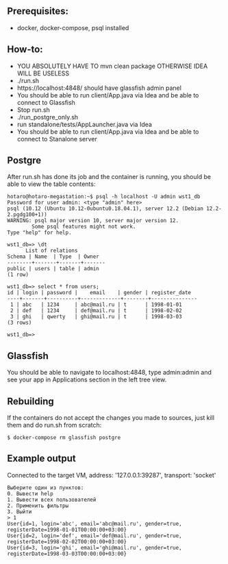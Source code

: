 ## Prerequisites:
- docker, docker-compose, psql installed
 
## How-to:
- YOU ABSOLUTELY HAVE TO mvn clean package OTHERWISE IDEA WILL BE USELESS
- ./run.sh
- https://localhost:4848/ should have glassfish admin panel
- You should be able to run client/App.java via Idea and be able to connect to Glassfish
- Stop run.sh
- ./run_postgre_only.sh
- run standalone/tests/AppLauncher.java via Idea
- You should be able to run client/App.java via Idea and be able to connect to Stanalone server

## Postgre
After run.sh has done its job and the container is running,
you should be able to view the table contents:

    hotaro@hotaro-megastation:~$ psql -h localhost -U admin wst1_db
    Password for user admin: <type "admin" here>
    psql (10.12 (Ubuntu 10.12-0ubuntu0.18.04.1), server 12.2 (Debian 12.2-2.pgdg100+1))
    WARNING: psql major version 10, server major version 12.
            Some psql features might not work.
    Type "help" for help.
    
    wst1_db=> \dt
          List of relations
    Schema | Name  | Type  | Owner 
    --------+-------+-------+-------
    public | users | table | admin
    (1 row)
    
    wst1_db=> select * from users;
    id | login | password |    email    | gender | register_date 
    ----+-------+----------+-------------+--------+---------------
     1 | abc   | 1234     | abc@mail.ru | t      | 1998-01-01
     2 | def   | 1234     | def@mail.ru | t      | 1998-02-02
     3 | ghi   | qwerty   | ghi@mail.ru | t      | 1998-03-03
    (3 rows)
    
    wst1_db=>

## Glassfish
You should be able to navigate to localhost:4848, type admin:admin and see
your app in Applications section in the left tree view.

## Rebuilding
If the containers do not accept the changes you made to sources, just kill
them and do run.sh from scratch:

    $ docker-compose rm glassfish postgre
    
## Example output

Connected to the target VM, address: '127.0.0.1:39287', transport: 'socket'

    Выберите один из пунктов:
    0. Вывести help
    1. Вывести всех пользователей
    2. Применить фильтры
    3. Выйти
    > 1
    User{id=1, login='abc', email='abc@mail.ru', gender=true, registerDate=1998-01-01T00:00:00+03:00}
    User{id=2, login='def', email='def@mail.ru', gender=true, registerDate=1998-02-02T00:00:00+03:00}
    User{id=3, login='ghi', email='ghi@mail.ru', gender=true, registerDate=1998-03-03T00:00:00+03:00}